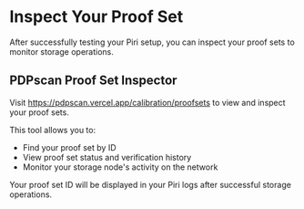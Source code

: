 # Inspect Your Proof Set

After successfully testing your Piri setup, you can inspect your proof sets to monitor storage operations.

## PDPscan Proof Set Inspector

Visit https://pdpscan.vercel.app/calibration/proofsets to view and inspect your proof sets.

This tool allows you to:
- Find your proof set by ID
- View proof set status and verification history
- Monitor your storage node's activity on the network

Your proof set ID will be displayed in your Piri logs after successful storage operations.